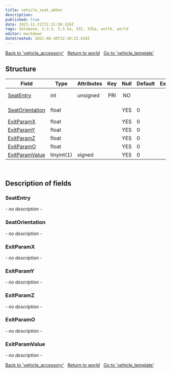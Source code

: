 ```yaml
---
title: vehicle_seat_addon
description: 
published: true
date: 2022-11-21T21:31:50.226Z
tags: database, 3.3.5, 3.3.5a, 335, 335a, wotlk, world
editor: markdown
dateCreated: 2021-08-30T22:10:32.419Z
---
```


<a href="https://trinitycore.info/en/database/335/world/vehicle_accessory" class="mt-5 v-btn v-btn--depressed v-btn--flat v-btn--outlined theme--light v-size--default darkblue--text text--lighten-3"><span class="v-btn__content"><i aria-hidden="true" class="v-icon notranslate v-icon--left mdi mdi-arrow-left theme--light"></i><span>Back to 'vehicle_accessory'</span></span></a>&nbsp;&nbsp;&nbsp;<a href="https://trinitycore.info/en/database/335/world/home" class="mt-5 v-btn v-btn--depressed v-btn--flat v-btn--outlined theme--light v-size--default darkblue--text text--lighten-3"><span class="v-btn__content"><i aria-hidden="true" class="v-icon notranslate v-icon--left mdi mdi-home-outline theme--light"></i><span>Return to world</span></span></a>&nbsp;&nbsp;&nbsp;<a href="https://trinitycore.info/en/database/335/world/vehicle_template" class="mt-5 v-btn v-btn--depressed v-btn--flat v-btn--outlined theme--light v-size--default darkblue--text text--lighten-3"><span class="v-btn__content"><span>Go to 'vehicle_template'</span><i aria-hidden="true" class="v-icon notranslate v-icon--right mdi mdi-arrow-right theme--light"></i></span></a>

## Structure

| Field | Type | Attributes | Key | Null | Default | Extra | Comment |
| --- | --- | --- | :---: | :---: | --- | --- | --- |
| [SeatEntry](#seatentry) | int | unsigned | PRI | NO |  |  | VehicleSeatEntry.dbc identifier |
| [SeatOrientation](#seatorientation) | float |  |  | YES | 0 |  | Seat Orientation override value |
| [ExitParamX](#exitparamx) | float |  |  | YES | 0 |  |  |
| [ExitParamY](#exitparamy) | float |  |  | YES | 0 |  |  |
| [ExitParamZ](#exitparamz) | float |  |  | YES | 0 |  |  |
| [ExitParamO](#exitparamo) | float |  |  | YES | 0 |  |  |
| [ExitParamValue](#exitparamvalue) | tinyint(1) | signed |  | YES | 0 |  |  |
&nbsp;
## Description of fields

### SeatEntry
*- no description -*
&nbsp;

### SeatOrientation
*- no description -*
&nbsp;

### ExitParamX
*- no description -*
&nbsp;

### ExitParamY
*- no description -*
&nbsp;

### ExitParamZ
*- no description -*
&nbsp;

### ExitParamO
*- no description -*
&nbsp;

### ExitParamValue
*- no description -*
&nbsp;

<a href="https://trinitycore.info/en/database/335/world/vehicle_accessory" class="mt-5 v-btn v-btn--depressed v-btn--flat v-btn--outlined theme--light v-size--default darkblue--text text--lighten-3"><span class="v-btn__content"><i aria-hidden="true" class="v-icon notranslate v-icon--left mdi mdi-arrow-left theme--light"></i><span>Back to 'vehicle_accessory'</span></span></a>&nbsp;&nbsp;&nbsp;<a href="https://trinitycore.info/en/database/335/world/home" class="mt-5 v-btn v-btn--depressed v-btn--flat v-btn--outlined theme--light v-size--default darkblue--text text--lighten-3"><span class="v-btn__content"><i aria-hidden="true" class="v-icon notranslate v-icon--left mdi mdi-home-outline theme--light"></i><span>Return to world</span></span></a>&nbsp;&nbsp;&nbsp;<a href="https://trinitycore.info/en/database/335/world/vehicle_template" class="mt-5 v-btn v-btn--depressed v-btn--flat v-btn--outlined theme--light v-size--default darkblue--text text--lighten-3"><span class="v-btn__content"><span>Go to 'vehicle_template'</span><i aria-hidden="true" class="v-icon notranslate v-icon--right mdi mdi-arrow-right theme--light"></i></span></a>
